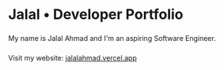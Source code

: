 <h1 align="left">Jalal • Developer Portfolio </h1>

###

<p align="left">My name is Jalal Ahmad and I'm an aspiring Software Engineer.</p>

###

###

<p align="left">Visit my website: <a href="jalalahmad.vercel.app">jalalahmad.vercel.app</a></p>

###


